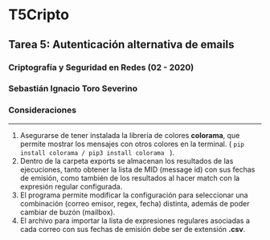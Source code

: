 # T5Cripto
## Tarea 5: Autenticación alternativa de emails
### Criptografía y Seguridad en Redes (02 - 2020)
### Sebastián Ignacio Toro Severino

### Consideraciones

---

1. Asegurarse de tener instalada la librería de colores **colorama**, que permite mostrar los mensajes con otros colores en la terminal. ( ``pip install colorama / pip3 install colorama `` ).
2. Dentro de la carpeta exports se almacenan los resultados de las ejecuciones, tanto obtener la lista de MID (message id) con sus fechas de emisión, como también de los resultados al hacer match con la expresión regular configurada.
3. El programa permite modificar la configuración para seleccionar una combinación (correo emisor, regex, fecha) distinta, además de poder cambiar de buzón (mailbox).
4. El archivo para importar la lista de expresiones regulares asociadas a cada correo con sus fechas de emisión debe ser de extensión **.csv**.